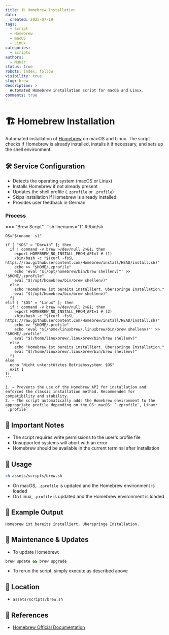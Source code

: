 ```yaml
---
title: 🏗 Homebrew Installation
date:
  created: 2025-07-19
tags:
  - Script
  - Homebrew
  - macOS
  - Linux
categories:
  - Scripts
authors:
  - Munir
status: true
robots: index, follow
visibility: true
slug: brew
description: >
  Automated Homebrew installation script for macOS and Linux.
comments: true
---
```


# 🏗 Homebrew Installation

Automated installation of [Homebrew](https://brew.sh/) on macOS and Linux. The script checks if Homebrew is already installed, installs it if necessary, and sets up the shell environment.

<!-- more -->

## 🛠️ Service Configuration

- Detects the operating system (macOS or Linux)
- Installs Homebrew if not already present
- Updates the shell profile (`.zprofile` or `.profile`)
- Skips installation if Homebrew is already installed
- Provides user feedback in German

### Process

=== "Brew Script"
    ```sh linenums="1"
    #!/bin/sh

    OS="$(uname -s)"

    if [ "$OS" = "Darwin" ]; then
      if ! command -v brew >/dev/null 2>&1; then
        export HOMEBREW_NO_INSTALL_FROM_API=1 # (1)
        /bin/bash -c "$(curl -fsSL https://raw.githubusercontent.com/Homebrew/install/HEAD/install.sh)"
        echo >> "$HOME/.zprofile"
        echo 'eval "$(/opt/homebrew/bin/brew shellenv)"' >> "$HOME/.zprofile"
        eval "$(/opt/homebrew/bin/brew shellenv)"
      else
        echo "Homebrew ist bereits installiert. Überspringe Installation."
        eval "$(/opt/homebrew/bin/brew shellenv)"
      fi
    elif [ "$OS" = "Linux" ]; then
      if ! command -v brew >/dev/null 2>&1; then
        export HOMEBREW_NO_INSTALL_FROM_API=1 # (2)
        /bin/bash -c "$(curl -fsSL https://raw.githubusercontent.com/Homebrew/install/HEAD/install.sh)"
        echo >> "$HOME/.profile"
        echo 'eval "$(/home/linuxbrew/.linuxbrew/bin/brew shellenv)"' >> "$HOME/.profile"
        eval "$(/home/linuxbrew/.linuxbrew/bin/brew shellenv)"
      else
        echo "Homebrew ist bereits installiert. Überspringe Installation."
        eval "$(/home/linuxbrew/.linuxbrew/bin/brew shellenv)"
      fi
    else
      echo "Nicht unterstütztes Betriebssystem: $OS"
      exit 1
    fi
    ```

    1. → Prevents the use of the Homebrew API for installation and enforces the classic installation method. Recommended for compatibility and stability.
    2. → The script automatically adds the Homebrew environment to the appropriate profile depending on the OS: macOS: `.zprofile`, Linux: `.profile`

## 🔐 Important Notes

- The script requires write permissions to the user's profile file
- Unsupported systems will abort with an error
- Homebrew should be available in the current terminal after installation

## 🚀 Usage

```bash
sh assets/scripts/brew.sh
```

- On macOS, `.zprofile` is updated and the Homebrew environment is loaded
- On Linux, `.profile` is updated and the Homebrew environment is loaded

## 📝 Example Output

```
Homebrew ist bereits installiert. Überspringe Installation.
```

## 🔄 Maintenance & Updates

- To update Homebrew:
```bash
brew update && brew upgrade
```
- To rerun the script, simply execute as described above

## 📂 Location

- `assets/scripts/brew.sh`

## 🔗 References

- [Homebrew Official Documentation](https://docs.brew.sh/)
